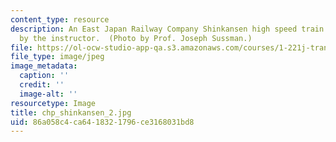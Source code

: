 ```yaml
---
content_type: resource
description: An East Japan Railway Company Shinkansen high speed train photographed
  by the instructor.  (Photo by Prof. Joseph Sussman.)
file: https://ol-ocw-studio-app-qa.s3.amazonaws.com/courses/1-221j-transportation-systems-fall-2004/86a058c4ca6418321796ce3168031bd8_chp_shinkansen_2.jpg
file_type: image/jpeg
image_metadata:
  caption: ''
  credit: ''
  image-alt: ''
resourcetype: Image
title: chp_shinkansen_2.jpg
uid: 86a058c4-ca64-1832-1796-ce3168031bd8
---
```

